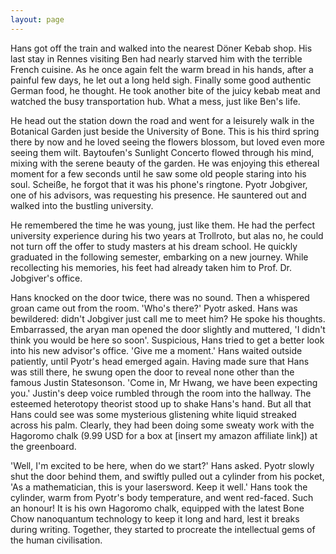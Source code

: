 ```yaml
---
layout: page
---
```


Hans got off the train and walked into the nearest Döner Kebab shop. His last stay in Rennes visiting Ben had nearly starved him with the terrible French cuisine. As he once again felt the warm bread in his hands, after a painful few days, he let out a long held sigh. Finally some good authentic German food, he thought. He took another bite of the juicy kebab meat and watched the busy transportation hub. What a mess, just like Ben's life.

He head out the station down the road and went for a leisurely walk in the Botanical Garden just beside the University of Bone. This is his third spring there by now and he loved seeing the flowers blossom, but loved even more seeing them wilt. Baytoufen's Sunlight Concerto flowed through his mind, mixing with the serene beauty of the garden. He was enjoying this ethereal moment for a few seconds until he saw some old people staring into his soul. Scheiße, he forgot that it was his phone's ringtone. Pyotr Jobgiver, one of his advisors, was requesting his presence. He sauntered out and walked into the bustling university. 

He remembered the time he was young, just like them. He had the perfect university experience during his two years at Trollroto, but alas no, he could not turn off the offer to study masters at his dream school. He quickly graduated in the following semester, embarking on a new journey. While recollecting his memories, his feet had already taken him to Prof. Dr. Jobgiver's office. 

Hans knocked on the door twice, there was no sound. Then a whispered groan came out from the room. 'Who's there?' Pyotr asked. Hans was bewildered: didn't Jobgiver just call me to meet him? He spoke his thoughts. Embarrassed, the aryan man opened the door slightly and muttered, 'I didn't think you would be here so soon'. Suspicious, Hans tried to get a better look into his new advisor's office. 'Give me a moment.' Hans waited outside patiently, until Pyotr's head emerged again. Having made sure that Hans was still there, he swung open the door to reveal none other than the famous Justin Statesonson. 'Come in, Mr Hwang, we have been expecting you.' Justin's deep voice rumbled through the room into the hallway. The esteemed heterotopy theorist stood up to shake Hans's hand. But all that Hans could see was some mysterious glistening white liquid streaked across his palm. Clearly, they had been doing some sweaty work with the Hagoromo chalk (9.99 USD for a box at [insert my amazon affiliate link]) at the greenboard. 

'Well, I'm excited to be here, when do we start?' Hans asked. Pyotr slowly shut the door behind them, and swiftly pulled out a cylinder from his pocket, 'As a mathematician, this is your lasersword. Keep it well.' Hans took the cylinder, warm from Pyotr's body temperature, and went red-faced. Such an honour! It is his own Hagoromo chalk, equipped with the latest Bone Chow nanoquantum technology to keep it long and hard, lest it breaks during writing. Together, they started to procreate the intellectual gems of the human civilisation. 